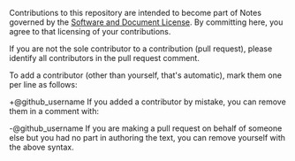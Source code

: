Contributions to this repository are intended to become part of Notes governed by the [Software and Document License](https://www.w3.org/Consortium/Legal/2015/copyright-software-and-document). By committing here, you agree to that licensing of your contributions.

If you are not the sole contributor to a contribution (pull request), please identify all contributors in the pull request comment.

To add a contributor (other than yourself, that's automatic), mark them one per line as follows:

+@github_username
If you added a contributor by mistake, you can remove them in a comment with:

-@github_username
If you are making a pull request on behalf of someone else but you had no part in authoring the text, you can remove yourself with the above syntax.
